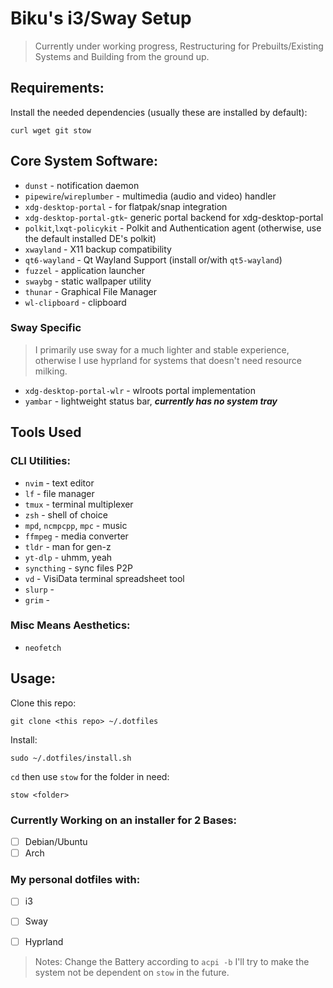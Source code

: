 # Biku's i3/Sway Setup


>Currently under working progress, Restructuring for Prebuilts/Existing Systems and Building from the ground up.

## Requirements:
Install the needed dependencies (usually these are installed by default):
```
curl wget git stow
```

## Core System Software:
- `dunst` - notification daemon
- `pipewire`/`wireplumber` - multimedia (audio and video) handler
- `xdg-desktop-portal` - for flatpak/snap integration
- `xdg-desktop-portal-gtk`- generic portal backend for xdg-desktop-portal
- `polkit`,`lxqt-policykit` - Polkit and Authentication agent (otherwise, use the default installed DE's polkit)
- `xwayland` - X11 backup compatibility
- `qt6-wayland` - Qt Wayland Support (install or/with `qt5-wayland`)
- `fuzzel` - application launcher
- `swaybg` - static wallpaper utility
- `thunar` - Graphical File Manager
- `wl-clipboard` - clipboard

### Sway Specific
> I primarily use sway for a much lighter and stable experience, otherwise I use hyprland for systems that doesn't need resource milking.
- `xdg-desktop-portal-wlr` -  wlroots portal implementation
- `yambar` - lightweight status bar, ***currently has no system tray***


## Tools Used
### CLI Utilities:
- `nvim` - text editor
- `lf` - file manager
- `tmux` - terminal multiplexer
- `zsh` - shell of choice
- `mpd`, `ncmpcpp`, `mpc` - music
- `ffmpeg` - media converter
- `tldr` - man for gen-z
- `yt-dlp` - uhmm, yeah
- `syncthing` - sync files P2P
- `vd` - VisiData terminal spreadsheet tool
- `slurp` - 
- `grim` - 

### Misc Means Aesthetics:
- `neofetch`

## Usage:
Clone this repo:
```
git clone <this repo> ~/.dotfiles
```
Install:
```
sudo ~/.dotfiles/install.sh
```

`cd` then use `stow` for the folder in need:
```
stow <folder>
```
### Currently Working on an installer for 2 Bases:
- [ ] Debian/Ubuntu
- [ ] Arch

### My personal dotfiles with:
- [ ] i3
- [ ] Sway
- [ ] Hyprland



> Notes:
> Change the Battery according to `acpi -b` 
> I'll try to make the system not be dependent on `stow` in the future. 